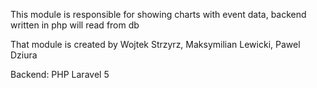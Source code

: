 This module is responsible for showing charts with event data, backend written in php will read from db

That module is created by Wojtek Strzyrz, Maksymilian Lewicki, Pawel Dziura

Backend: PHP Laravel 5